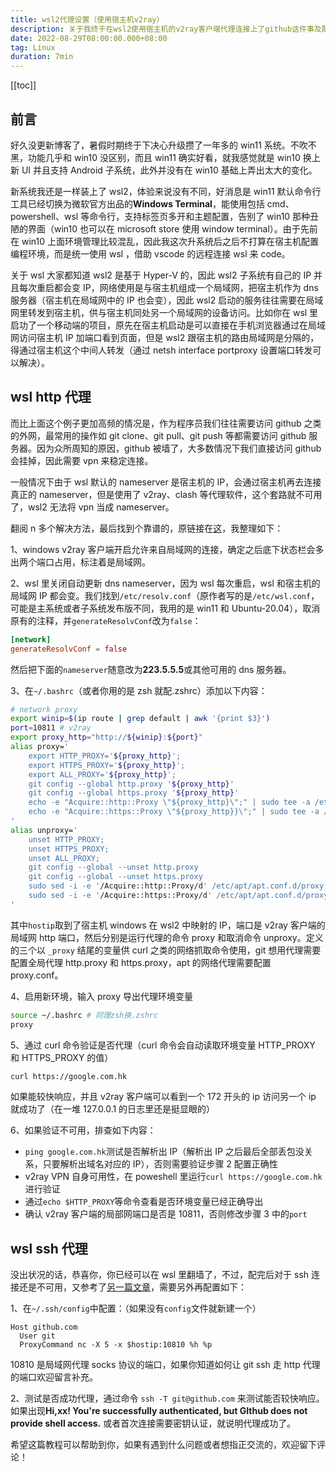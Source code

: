 ```yaml
---
title: wsl2代理设置（使用宿主机v2ray）
description: 关于我终于在wsl2使用宿主机的v2ray客户端代理连接上了github这件事及配置教程，后续使用逐渐完备了设置
date: 2022-08-29T08:00:00.000+08:00
tag: Linux
duration: 7min
---
```


[[toc]]

## 前言

好久没更新博客了，暑假时期终于下决心升级攒了一年多的 win11 系统。不吹不黑，功能几乎和 win10 没区别，而且 win11 确实好看，就我感觉就是 win10 换上新 UI 并且支持 Android 子系统，此外并没有在 win10 基础上弄出太大的变化。

新系统我还是一样装上了 wsl2，体验来说没有不同，好消息是 win11 默认命令行工具已经切换为微软官方出品的**Windows Terminal**，能使用包括 cmd、powershell、wsl 等命令行，支持标签页多开和主题配置，告别了 win10 那种丑陋的界面（win10 也可以在 microsoft store 使用 window terminal）。由于先前在 win10 上面环境管理比较混乱，因此我这次升系统后之后不打算在宿主机配置编程环境，而是统一使用 wsl ，借助 vscode 的远程连接 wsl 来 code。

关于 wsl 大家都知道 wsl2 是基于 Hyper-V 的，因此 wsl2 子系统有自己的 IP 并且每次重启都会变 IP，网络使用是与宿主机组成一个局域网，把宿主机作为 dns 服务器（宿主机在局域网中的 IP 也会变），因此 wsl2 启动的服务往往需要在局域网里转发到宿主机，供与宿主机同处另一个局域网的设备访问。比如你在 wsl 里启功了一个移动端的项目，原先在宿主机启动是可以直接在手机浏览器通过在局域网访问宿主机 IP 加端口看到页面，但是 wsl2 跟宿主机的路由局域网是分隔的，得通过宿主机这个中间人转发（通过 netsh interface portproxy 设置端口转发可以解决）。

## wsl http 代理

而比上面这个例子更加高频的情况是，作为程序员我们往往需要访问 github 之类的外网，最常用的操作如 git clone、git pull、git push 等都需要访问 github 服务器。因为众所周知的原因，github 被墙了，大多数情况下我们直接访问 github 会挂掉，因此需要 vpn 来稳定连接。

一般情况下由于 wsl 默认的 nameserver 是宿主机的 IP，会通过宿主机再去连接真正的 nameserver，但是使用了 v2ray、clash 等代理软件，这个套路就不可用了，wsl2 无法将 vpn 当成 nameserver。

翻阅 n 多个解决方法，最后找到个靠谱的，原链接在[这](https://zhuanlan.zhihu.com/p/414627975)，我整理如下：

1、windows v2ray 客户端开启允许来自局域网的连接，确定之后底下状态栏会多出两个端口占用，标注着是局域网。

2、wsl 里关闭自动更新 dns nameserver，因为 wsl 每次重启，wsl 和宿主机的局域网 IP 都会变。我们找到`/etc/resolv.conf`（原作者写的是`/etc/wsl.conf`，可能是主系统或者子系统发布版不同，我用的是 win11 和 Ubuntu-20.04），取消原有的注释，并`generateResolvConf`改为`false`：

```toml
[network]
generateResolvConf = false
```

然后把下面的`nameserver`随意改为**223.5.5.5**或其他可用的 dns 服务器。

3、在`~/.bashrc`（或者你用的是 zsh 就配.zshrc）添加以下内容：

```bash
# network proxy
export winip=$(ip route | grep default | awk '{print $3}')
port=10811 # v2ray
export proxy_http="http://${winip}:${port}"
alias proxy='
    export HTTP_PROXY='${proxy_http}';
    export HTTPS_PROXY='${proxy_http}';
    export ALL_PROXY='${proxy_http}';
    git config --global http.proxy '${proxy_http}'
    git config --global https.proxy '${proxy_http}'
    echo -e "Acquire::http::Proxy \"${proxy_http}\";" | sudo tee -a /etc/apt/apt.conf.d/proxy.conf > /dev/null;
    echo -e "Acquire::https::Proxy \"${proxy_http}}\";" | sudo tee -a /etc/apt/apt.conf.d/proxy.conf > /dev/null;
'
alias unproxy='
    unset HTTP_PROXY;
    unset HTTPS_PROXY;
    unset ALL_PROXY;
    git config --global --unset http.proxy
    git config --global --unset https.proxy
    sudo sed -i -e '/Acquire::http::Proxy/d' /etc/apt/apt.conf.d/proxy.conf;
    sudo sed -i -e '/Acquire::https::Proxy/d' /etc/apt/apt.conf.d/proxy.conf;
'
```

其中`hostip`取到了宿主机 windows 在 wsl2 中映射的 IP，端口是 v2ray 客户端的局域网 http 端口，然后分别是运行代理的命令 proxy 和取消命令 unproxy。定义的三个以 `_proxy` 结尾的变量供 curl 之类的网络抓取命令使用，git 想用代理需要配置全局代理 http.proxy 和 https.proxy，apt 的网络代理需要配置 proxy.conf。

4、启用新环境，输入 proxy 导出代理环境变量

```bash
source ~/.bashrc # 同理zsh换.zshrc
proxy
```

5、通过 curl 命令验证是否代理（curl 命令会自动读取环境变量 HTTP_PROXY 和 HTTPS_PROXY 的值）

```bash
curl https://google.com.hk
```

如果能较快响应，并且 v2ray 客户端可以看到一个 172 开头的 ip 访问另一个 ip 就成功了（在一堆 127.0.0.1 的日志里还是挺显眼的）

6、如果验证不可用，排查如下内容：

-   `ping google.com.hk`测试是否解析出 IP（解析出 IP 之后最后全部丢包没关系，只要解析出域名对应的 IP），否则需要验证步骤 2 配置正确性
-   v2ray VPN 自身可用性，在 poweshell 里运行`curl https://google.com.hk` 进行验证
-   通过`echo $HTTP_PROXY`等命令查看是否环境变量已经正确导出
-   确认 v2ray 客户端的局部网端口是否是 10811，否则修改步骤 3 中的`port`

## wsl ssh 代理

没出状况的话，恭喜你，你已经可以在 wsl 里翻墙了，不过，配完后对于 ssh 连接还是不可用，又参考了[另一篇文章](https://juejin.cn/post/6935713248918372365)，需要另外再配置如下：

1、在`~/.ssh/config`中配置：（如果没有`config`文件就新建一个）

```text
Host github.com
  User git
  ProxyCommand nc -X 5 -x $hostip:10810 %h %p
```

10810 是局域网代理 socks 协议的端口，如果你知道如何让 git ssh 走 http 代理的端口欢迎留言补充。

2、测试是否成功代理，通过命令 `ssh -T git@github.com` 来测试能否较快响应。如果出现**Hi,xx! You're successfully authenticated, but GIthub does not provide shell access.** 或者首次连接需要密钥认证，就说明代理成功了。

希望这篇教程可以帮助到你，如果有遇到什么问题或者想指正交流的，欢迎留下评论！
